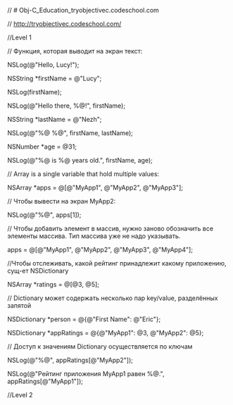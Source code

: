 // # Obj-C_Education_tryobjectivec.codeschool.com

// http://tryobjectivec.codeschool.com/

//Level 1

// Функция, которая выводит на экран текст:

NSLog(@"Hello, Lucy!");

NSString *firstName = @"Lucy";

NSLog(firstName);

NSLog(@"Hello there, %@!", firstName);

NSString *lastName = @"Nezh";

NSLog(@"%@ %@", firstName, lastName);

NSNumber *age = @31;

NSLog(@"%@ is %@ years old.", firstName, age);

// Array is a single variable that hold multiple values:

NSArray *apps = @[@"MyApp1", @"MyApp2", @"MyApp3"];

// Чтобы вывести на экран MyApp2:

NSLog(@"%@", apps[1]);

// Чтобы добавить элемент в массив, нужно заново обозначить все элементы массива. Тип массива уже не надо указывать.

apps = @[@"MyApp1", @"MyApp2", @"MyApp3", @"MyApp4"];

//Чтобы отслеживать, какой рейтинг принадлежит какому приложению, сущ-ет NSDictionary

NSArray *ratings = @[@3, @5];

// Dictionary может содержать несколько пар key/value, разделённых запятой

NSDictionary *person = @{@"First Name": @"Eric"};

NSDictionary *appRatings = @{@"MyApp1": @3, @"MyApp2": @5};

// Доступ к значениям Dictionary осуществляется по ключам

NSLog(@"%@", appRatings[@"MyApp2"]);

NSLog(@"Рейтинг приложения MyApp1 равен %@.", appRatings[@"MyApp1"]);

//Level 2

